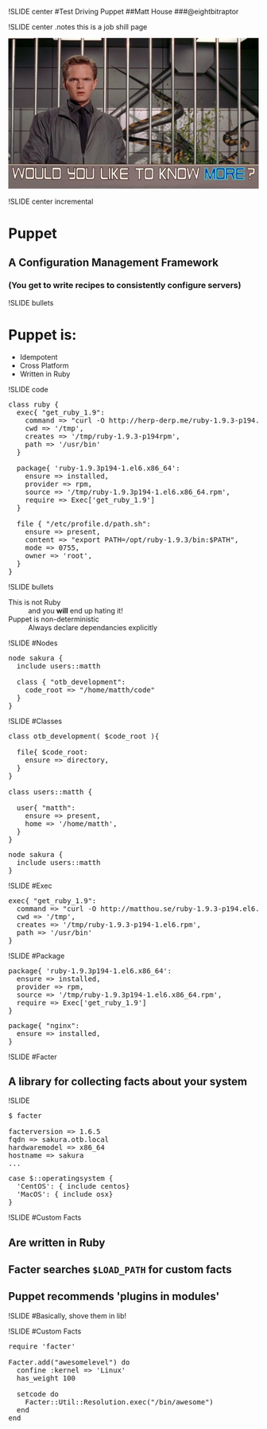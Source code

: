 !SLIDE center
#Test Driving Puppet
##Matt House
###@eightbitraptor

!SLIDE center
.notes this is a job shill page

![troopers](troopers.jpg)

!SLIDE center incremental
# Puppet
## A Configuration Management Framework
### (You get to write recipes to consistently configure servers)

!SLIDE bullets
# Puppet is:
* Idempotent
* Cross Platform
* Written in Ruby

!SLIDE code
<pre class="sh_ruby">
class ruby {
  exec{ "get_ruby_1.9":
    command => "curl -O http://herp-derp.me/ruby-1.9.3-p194.rpm",
    cwd => '/tmp',
    creates => '/tmp/ruby-1.9.3-p194rpm',
    path => '/usr/bin'
  }

  package{ 'ruby-1.9.3p194-1.el6.x86_64':
    ensure => installed,
    provider => rpm,
    source => '/tmp/ruby-1.9.3p194-1.el6.x86_64.rpm',
    require => Exec['get_ruby_1.9']
  }

  file { "/etc/profile.d/path.sh":
    ensure => present,
    content => "export PATH=/opt/ruby-1.9.3/bin:$PATH",
    mode => 0755,
    owner => 'root',
  }
}
</pre>

!SLIDE bullets
<dl>
  <dt>This is not Ruby</dt>
  <dd>and you <strong>will</strong> end up hating it!</dd>
  <dt>Puppet is non-deterministic</dt>
  <dd>Always declare dependancies explicitly</dd>
</dl>

!SLIDE
#Nodes
<pre class="sh_ruby">
node sakura {
  include users::matth

  class { "otb_development":
    code_root => "/home/matth/code"
  }
}
</pre>

!SLIDE
#Classes
<pre class="sh_ruby">
class otb_development( $code_root ){

  file{ $code_root:
    ensure => directory,
  }
}

class users::matth {

  user{ "matth":
    ensure => present,
    home => '/home/matth',
  }
}
</pre>

<pre class="sh_ruby">
node sakura {
  include users::matth
}
</pre>

!SLIDE
#Exec
<pre class="sh_ruby">
exec{ "get_ruby_1.9":
  command => "curl -O http://matthou.se/ruby-1.9.3-p194.el6.rpm",
  cwd => '/tmp',
  creates => '/tmp/ruby-1.9.3-p194-1.el6.rpm',
  path => '/usr/bin'
}
</pre>

!SLIDE
#Package
<pre class="sh_ruby">
package{ 'ruby-1.9.3p194-1.el6.x86_64':
  ensure => installed,
  provider => rpm,
  source => '/tmp/ruby-1.9.3p194-1.el6.x86_64.rpm',
  require => Exec['get_ruby_1.9']
}
</pre>

<pre class="sh_ruby">
package{ "nginx":
  ensure => installed,
}
</pre>

!SLIDE
#Facter
## A library for collecting facts about your system

!SLIDE
<pre class="sh_bash">
$ facter

facterversion => 1.6.5
fqdn => sakura.otb.local
hardwaremodel => x86_64
hostname => sakura
...
</pre>

<pre class="sh_ruby">
case $::operatingsystem {
  'CentOS': { include centos}
  'MacOS': { include osx}
}
</pre>

!SLIDE
#Custom Facts
## Are written in Ruby
## Facter searches `$LOAD_PATH` for custom facts
## Puppet recommends 'plugins in modules'

!SLIDE
#Basically, shove them in lib!

!SLIDE
#Custom Facts
<pre class="sh_ruby">
require 'facter'

Facter.add("awesomelevel") do
  confine :kernel => 'Linux'
  has_weight 100

  setcode do
    Facter::Util::Resolution.exec("/bin/awesome")
  end
end
</pre>

